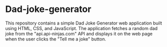 # Dad-joke-generator
 This repository contains a simple Dad Joke Generator web application built using HTML, CSS, and JavaScript. The application fetches a random dad joke from the "api.api-ninjas.com" API and displays it on the web page when the user clicks the "Tell me a joke" button.
